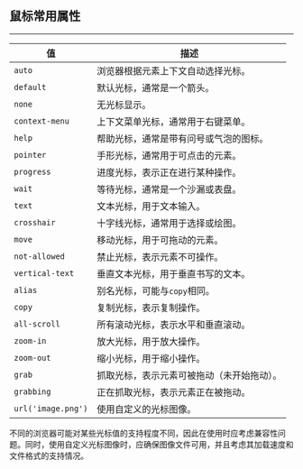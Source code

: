 ## 鼠标常用属性
<hr>

| 值 | 描述 |
| --- | --- |
| `auto` | 浏览器根据元素上下文自动选择光标。 |
| `default` | 默认光标，通常是一个箭头。 |
| `none` | 无光标显示。 |
| `context-menu` | 上下文菜单光标，通常用于右键菜单。 |
| `help` | 帮助光标，通常是带有问号或气泡的图标。 |
| `pointer` | 手形光标，通常用于可点击的元素。 |
| `progress` | 进度光标，表示正在进行某种操作。 |
| `wait` | 等待光标，通常是一个沙漏或表盘。 |
| `text` | 文本光标，用于文本输入。 |
| `crosshair` | 十字线光标，通常用于选择或绘图。 |
| `move` | 移动光标，用于可拖动的元素。 |
| `not-allowed` | 禁止光标，表示元素不可操作。 |
| `vertical-text` | 垂直文本光标，用于垂直书写的文本。 |
| `alias` | 别名光标，可能与`copy`相同。 |
| `copy` | 复制光标，表示复制操作。 |
| `all-scroll` | 所有滚动光标，表示水平和垂直滚动。 |
| `zoom-in` | 放大光标，用于放大操作。 |
| `zoom-out` | 缩小光标，用于缩小操作。 |
| `grab` | 抓取光标，表示元素可被拖动（未开始拖动）。 |
| `grabbing` | 正在抓取光标，表示元素正在被拖动。 |
| `url('image.png')` | 使用自定义的光标图像。 |

不同的浏览器可能对某些光标值的支持程度不同，因此在使用时应考虑兼容性问题。同时，使用自定义光标图像时，应确保图像文件可用，并且考虑其加载速度和文件格式的支持情况。